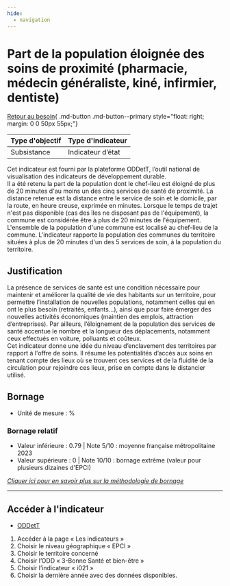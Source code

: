 ```yaml
---
hide:
  - navigation
---
```


# Part de la population éloignée des soins de proximité (pharmacie, médecin généraliste, kiné, infirmier, dentiste) 

[Retour au besoin](https://konsilion.github.io/diag360/pages/besoins/bv4){ .md-button .md-button--primary style="float: right; margin: 0 0 50px 55px;"}

|Type d'objectif|Type d'indicateur|
|--|--|
|Subsistance|Indicateur d’état|

Cet indicateur est fourni par la plateforme ODDetT, l’outil national de visualisation des indicateurs de développement durable.  
Il  a  été  retenu  la  part  de  la  population  dont  le  chef-lieu  est  éloigné  de  plus  de  20 minutes d'au moins un des cinq services de santé de proximité. 
La distance retenue est la distance entre le service de soin et le domicile, par la route, en heure creuse, exprimée en minutes. Lorsque le temps de trajet n'est pas disponible 
(cas  des  îles  ne  disposant  pas  de  l'équipement),  la  commune  est  considérée  être  à plus de 20 minutes de l'équipement. 
L'ensemble de la population d'une commune est localisé au chef-lieu de la commune. 
L'indicateur  rapporte  la  population  des  communes  du  territoire  situées à plus de 20 minutes d'un des 5 services de soin, à la population du territoire. 

## Justification

La  présence  de  services  de  santé  est  une  condition  nécessaire  pour  maintenir  et améliorer la qualité de vie des habitants sur un territoire, pour permettre l’installation de  nouvelles  populations,  notamment  celles  qui  en  ont  le  plus  besoin  (retraités, enfants...),  ainsi  que  pour  faire  émerger  des  nouvelles  activités  économiques (maintien des emplois, attraction d’entreprises). 
Par ailleurs, l’éloignement de la population des services de santé accentue le nombre et  la  longueur des déplacements, notamment ceux effectués en voiture, polluants et coûteux.  
Cet  indicateur  donne  une idée du niveau d’enclavement des territoires par rapport à l'offre  de  soins.  Il  résume  les  potentialités  d’accès  aux  soins  en  tenant  compte  des lieux  où  se  trouvent  ces  services  et  de la fluidité de la circulation pour rejoindre ces lieux, prise en compte dans le distancier utilisé. 

## Bornage

* Unité de mesure : %

### Bornage relatif

* Valeur inférieure : 0.79 | Note 5/10 : moyenne française métropolitaine 2023
* Valeur supérieure : 0 | Note 10/10 : bornage extrême (valeur pour plusieurs dizaines d'EPCI)
  
*[Cliquer ici pour en savoir plus sur la méthodologie de bornage](https://konsilion.github.io/diag360/pages/indicateurs/methode_bornage)*

---

## Accéder à l'indicateur

- [ODDetT](https://oddett.lab.sspcloud.fr/app/dealapp)
1. Accéder à la page « Les indicateurs » 
1. Choisir le niveau géographique « EPCI » 
1. Choisir le territoire concerné 
1. Choisir l’ODD « 3-Bonne Santé et bien-être » 
1. Choisir l’indicateur « i021 » 
1. Choisir la dernière année avec des données disponibles.

